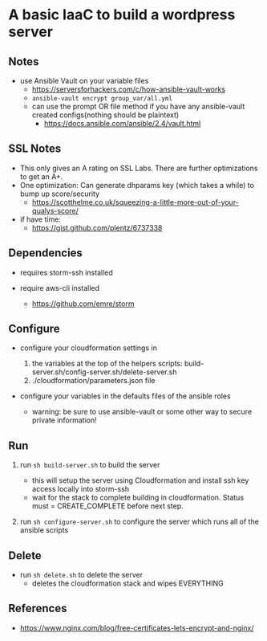 # A basic IaaC to build a wordpress server

## Notes

- use Ansible Vault on your variable files
  - https://serversforhackers.com/c/how-ansible-vault-works
  - `ansible-vault encrypt group_var/all.yml`
  - can use the prompt OR file method if you have any ansible-vault created configs(nothing should be plaintext)
    - https://docs.ansible.com/ansible/2.4/vault.html

## SSL Notes

- This only gives an A rating on SSL Labs. There are further optimizations to get an A+.
- One optimization: Can generate dhparams key (which takes a while) to bump up score/security
  - https://scotthelme.co.uk/squeezing-a-little-more-out-of-your-qualys-score/
- if have time:
  - https://gist.github.com/plentz/6737338

## Dependencies

- requires storm-ssh installed
- require aws-cli installed

  - https://github.com/emre/storm

## Configure

- configure your cloudformation settings in

  1. the variables at the top of the helpers scripts: build-server.sh/config-server.sh/delete-server.sh
  2. ./cloudformation/parameters.json file

- configure your variables in the defaults files of the ansible roles
  - warning: be sure to use ansible-vault or some other way to secure private information!

## Run

1. run `sh build-server.sh` to build the server

   - this will setup the server using Cloudformation and install ssh key access locally into storm-ssh
   - wait for the stack to complete building in cloudformation. Status must = CREATE_COMPLETE before next step.

2. run `sh configure-server.sh` to configure the server which runs all of the ansible scripts

## Delete

- run `sh delete.sh` to delete the server
  - deletes the cloudformation stack and wipes EVERYTHING

## References

- https://www.nginx.com/blog/free-certificates-lets-encrypt-and-nginx/
